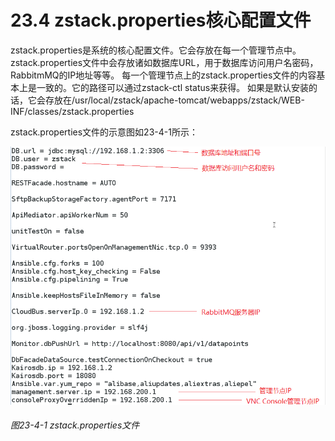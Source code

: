 # 23.4 zstack.properties核心配置文件

zstack.properties是系统的核心配置文件。它会存放在每一个管理节点中。 zstack.properties文件中会存放诸如数据库URL，用于数据库访问用户名密码，RabbitmMQ的IP地址等等。 每一个管理节点上的zstack.properties文件的内容基本上是一致的。它的路径可以通过zstack-ctl status来获得。 如果是默认安装的话，它会存放在/usr/local/zstack/apache-tomcat/webapps/zstack/WEB-INF/classes/zstack.properties

zstack.properties文件的示意图如23-4-1所示：

![png](../images/23-4-1.png "图23-4-1  zstack.properties文件")
###### 图23-4-1  zstack.properties文件


